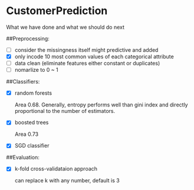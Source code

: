 CustomerPrediction
==================
What we have done and what we should do next

##Preprocessing:
* [ ] consider the missingness itself might predictive and added
* [x] only incode 10 most common values of each categorical attribute
* [ ] data clean (eliminate features either constant or duplicates)
* [ ] nomarlize to 0 ~ 1

##Classifiers:
* [x] random forests

   Area 0.68. Generally, entropy performs well than gini index and directly
  proportional to the number of estimators.

* [x] boosted trees

    Area 0.73

* [x] SGD classifier

##Evaluation:
* [x] k-fold cross-validataion approach

   can replace k with any number, default is 3
